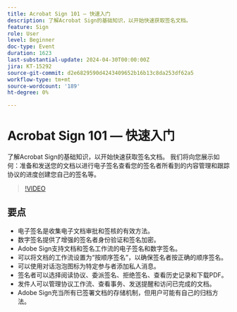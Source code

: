 ```yaml
---
title: Acrobat Sign 101 — 快速入门
description: 了解Acrobat Sign的基础知识，以开始快速获取签名文档。
feature: Sign
role: User
level: Beginner
doc-type: Event
duration: 1623
last-substantial-update: 2024-04-30T00:00:00Z
jira: KT-15292
source-git-commit: d2e6829590d4243409652b16b13c8da253df62a5
workflow-type: tm+mt
source-wordcount: '189'
ht-degree: 0%

---
```



# Acrobat Sign 101 — 快速入门

了解Acrobat Sign的基础知识，以开始快速获取签名文档。 我们将向您展示如何：准备和发送您的文档以进行电子签名查看您的签名者所看到的内容管理和跟踪协议的进度创建您自己的签名等。

>[!VIDEO](https://video.tv.adobe.com/v/3428183/?learn=on)

## 要点

* 电子签名是收集电子文档审批和签核的有效方法。
* 数字签名提供了增强的签名者身份验证和签名加密。
* Adobe Sign支持文档和签名工作流的电子签名和数字签名。
* 可以将文档的工作流设置为“按顺序签名”，以确保签名者按正确的顺序签名。
* 可以使用对话泡泡图标为特定参与者添加私人消息。
* 签名者可以选择阅读协议、委派签名、拒绝签名、查看历史记录和下载PDF。
* 发件人可以管理协议工作流、查看事务、发送提醒和访问已完成的文档。
* Adobe Sign充当所有已签署文档的存储机制，但用户可能有自己的归档方法。
